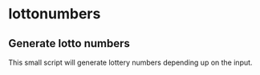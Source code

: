 # lottonumbers
Generate lotto numbers
---------------------------------------------------------
This small script will generate lottery numbers depending up on the input.
